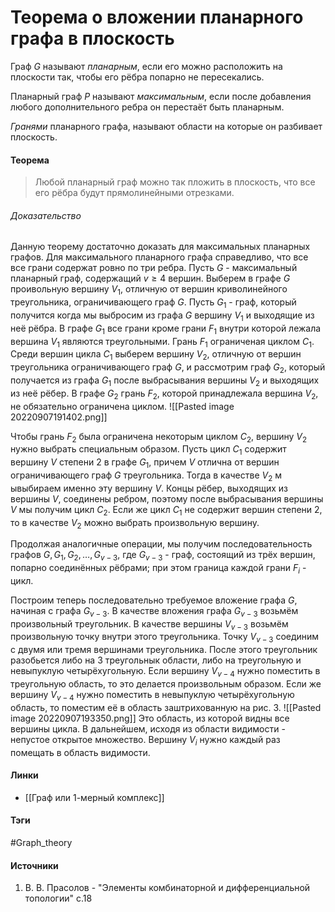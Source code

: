 # Теорема о вложении планарного графа в плоскость
Граф $G$ называют *планарным*, если его можно расположить на плоскости так, чтобы его рёбра попарно не пересекались.

Планарный граф $P$ называют *максимальным*, если после добавления любого дополнительного ребра он перестаёт быть планарным.

*Гранями* планарного графа, называют области на которые он разбивает плоскость.

#### Теорема
>Любой планарный граф можно так пложить в плоскость, что все его рёбра будут прямолинейными отрезками. 
###### Доказательство
Данную теорему достаточно доказать для максимальных планарных графов. Для максимального планарного графа справедливо, что все все грани содержат ровно по три ребра. Пусть $G$ - максимальный планарный граф, содержащий $v\ge4$ вершин. Выберем в графе $G$ проивольную вершину $V_{1}$, отличную от вершин криволинейного треугольника, ограничивающего граф $G$. Пусть $G_{1}$ - граф, который получится когда мы выбросим из графа $G$ вершину $V_{1}$ и выходящие из неё рёбра. В графе $G_{1}$ все грани кроме грани $F_{1}$ внутри которой лежала вершина $V_{1}$ являются треугольными. Грань $F_{1}$ ограниченая циклом $C_{1}$. Среди вершин цикла $C_{1}$ выберем вершину $V_{2}$, отличную от вершин треугольника ограничивающего граф $G$, и рассмотрим граф $G_{2}$, который получается из графа $G_{1}$ после выбрасывания вершины $V_{2}$ и выходящих из неё рёбер. В графе $G_{2}$ грань $F_{2}$, которой принадлежала вершина $V_{2}$, не обязательно ограничена циклом.
![[Pasted image 20220907191402.png]]

Чтобы грань $F_{2}$ была ограничена некоторым циклом $C_{2}$, вершину $V_{2}$ нужно выбрать специальным образом. Пусть цикл $C_{1}$ содержит вершину $V$ степени $2$ в графе $G_{1}$, причем $V$ отлична от вершин ограничивающего граф $G$ треугольника. Тогда в качестве $V_{2}$ м ывыбираем именно эту вершину $V$. Концы рёбер, выходящих из вершины $V$, соединены ребром, поэтому после выбрасывания вершины $V$ мы получим цикл $C_{2}$. Если же цикл $C_{1}$ не содержит вершин степени $2$, то в качестве $V_{2}$ можно выбрать произвольную вершину.

Продолжая аналогичные операции, мы получим последовательность графов $G,G_{1},G_{2},\dots,G_{v-3}$, где $G_{v-3}$ - граф, состоящий из трёх вершин, попарно соединённых рёбрами; при этом граница каждой грани $F_{i}$ - цикл.

Построим теперь последовательно требуемое вложение графа $G$, начиная с графа $G_{v-3}$. В качестве вложения графа $G_{v-3}$ возьмём произвольный треугольник. В качестве вершины $V_{v-3}$ возьмём произвольную точку внутри этого треугольника. Точку $V_{v-3}$ соединим с двумя или тремя вершинами треугольника. После этого треугольник разобьется либо на $3$ треугольнык области, либо на треугольную и невыпуклую четырёхугольную. Если вершину $V_{v-4}$ нужно поместить в треугольную область, то это делается произвольным образом. Если же вершину $V_{v-4}$ нужно поместить в невыпуклую четырёхугольную область, то поместим её в область заштрихованную на рис. 3. 
![[Pasted image 20220907193350.png]]
Это область, из которой видны все вершины цикла. В дальнейшем, исходя из области видимости - непустое открытое множество. Вершину $V_{i}$ нужно каждый раз помещать в область видимости.
#### Линки
- [[Граф или 1-мерный комплекс]]
#### Тэги
 #Graph_theory 
#### Источники
1. В. В. Прасолов - "Элементы комбинаторной и дифференциальной топологии" с.18